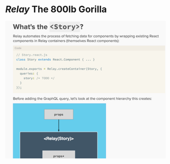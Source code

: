 # <em class="highlight">Relay</em> The 800lb Gorilla

<img src="img/relay-desc.png" class="fragment" width="1400" />
